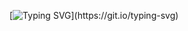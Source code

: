 [![Typing SVG](https://readme-typing-svg.herokuapp.com?color=%2336BCF7&lines=Hello%2C+Kostyan!)](https://git.io/typing-svg)

